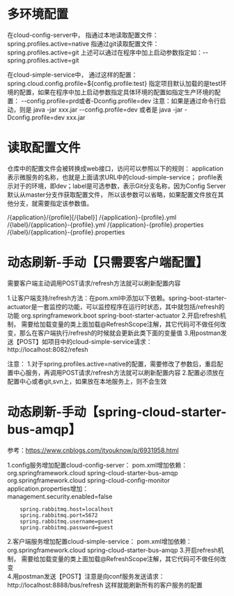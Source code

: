 # 多环境配置
在cloud-config-server中，
指通过本地读取配置文件：spring.profiles.active=native
指通过git读取配置文件：spring.profiles.active=git
上述可以通过在程序中加上启动参数指定如：--spring.profiles.active=git

在cloud-simple-service中，
通过这样的配置：spring.cloud.config.profile=${config.profile:test}
指定项目默认加载的是test环境的配置，如果在程序中加上启动参数指定具体环境的配置如指定生产环境的配置：
--config.profile=prd或者-Dconfig.profile=dev
注意：如果是通过命令行启动，则是 java -jar xxx.jar --config.profile=dev 或者是 java -jar -Dconfig.profile=dev xxx.jar

# 读取配置文件
仓库中的配置文件会被转换成web接口，访问可以参照以下的规则：
application表示微服务的名称，也就是上面请求URL中的cloud-simple-service；
profile表示对于的环境，即dev；label是可选参数，表示Git分支名称，因为Config Server默认从master分支作获取配置文件，
所以该参数可以省略，如果配置文件放在其他分支，就需要指定该参数值。

/{application}/{profile}[/{label}]
/{application}-{profile}.yml
/{label}/{application}-{profile}.yml
/{application}-{profile}.properties
/{label}/{application}-{profile}.properties

# 动态刷新-手动【只需要客户端配置】
需要客户端主动调用POST请求/refresh方法就可以刷新配置内容

1.让客户端支持/refresh方法：在pom.xml中添加以下依赖。spring-boot-starter-actuator是一套监控的功能，可以监控程序在运行时状态，其中就包括/refresh的功能
<dependency>
  <groupId>org.springframework.boot</groupId>
  <artifactId>spring-boot-starter-actuator</artifactId>
</dependency>
2.开启refresh机制， 需要给加载变量的类上面加载@RefreshScope注解，其它代码可不做任何改变，那么在客户端执行/refresh的时候就会更新此类下面的变量值
3.用postman发送【POST】如项目中的cloud-simple-service请求：http://localhost:8082/refesh

注意：
1.对于spring.profiles.active=native的配置，需要修改了参数后，重启配置中心服务，再调用POST请求/refresh方法就可以刷新配置内容
2.配置必须放在配置中心或者git,svn上，如果放在本地服务上，则不会生效

# 动态刷新-手动【spring-cloud-starter-bus-amqp】
参考：https://www.cnblogs.com/ityouknow/p/6931958.html

1.config服务增加配置cloud-config-server：
  pom.xml增加依赖：
        <!--消息总线-->
        <dependency>
            <groupId>org.springframework.cloud</groupId>
            <artifactId>spring-cloud-starter-bus-amqp</artifactId>
        </dependency>
        <!--config-->
        <dependency>
            <groupId>org.springframework.cloud</groupId>
            <artifactId>spring-cloud-config-monitor</artifactId>
        </dependency>
  application.properties增加：      
        management.security.enabled=false
        
        spring.rabbitmq.host=localhost
        spring.rabbitmq.port=5672
        spring.rabbitmq.username=guest
        spring.rabbitmq.password=guest
        
2.客户端服务增加配置cloud-simple-service：
  pom.xml增加依赖：
          <!--消息总线-->
          <dependency>
              <groupId>org.springframework.cloud</groupId>
              <artifactId>spring-cloud-starter-bus-amqp</artifactId>
          </dependency>
3.开启refresh机制， 需要给加载变量的类上面加载@RefreshScope注解，其它代码可不做任何改变  
4.用postman发送【POST】注意是向conf服务发送请求：http://localhost:8888/bus/refresh
  这样就能刷新所有的客户服务的配置
